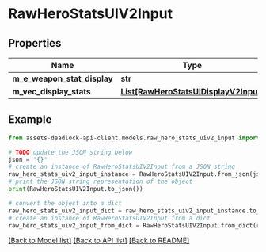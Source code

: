 # RawHeroStatsUIV2Input


## Properties

Name | Type | Description | Notes
------------ | ------------- | ------------- | -------------
**m_e_weapon_stat_display** | **str** |  | 
**m_vec_display_stats** | [**List[RawHeroStatsUIDisplayV2Input]**](RawHeroStatsUIDisplayV2Input.md) |  | 

## Example

```python
from assets-deadlock-api-client.models.raw_hero_stats_uiv2_input import RawHeroStatsUIV2Input

# TODO update the JSON string below
json = "{}"
# create an instance of RawHeroStatsUIV2Input from a JSON string
raw_hero_stats_uiv2_input_instance = RawHeroStatsUIV2Input.from_json(json)
# print the JSON string representation of the object
print(RawHeroStatsUIV2Input.to_json())

# convert the object into a dict
raw_hero_stats_uiv2_input_dict = raw_hero_stats_uiv2_input_instance.to_dict()
# create an instance of RawHeroStatsUIV2Input from a dict
raw_hero_stats_uiv2_input_from_dict = RawHeroStatsUIV2Input.from_dict(raw_hero_stats_uiv2_input_dict)
```
[[Back to Model list]](../README.md#documentation-for-models) [[Back to API list]](../README.md#documentation-for-api-endpoints) [[Back to README]](../README.md)


